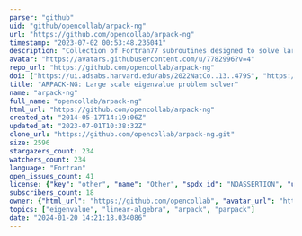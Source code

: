 ```yaml
---
parser: "github"
uid: "github/opencollab/arpack-ng"
url: "https://github.com/opencollab/arpack-ng"
timestamp: "2023-07-02 00:53:48.235041"
description: "Collection of Fortran77 subroutines designed to solve large scale eigenvalue problems."
avatar: "https://avatars.githubusercontent.com/u/7782996?v=4"
repo_url: "https://github.com/opencollab/arpack-ng"
doi: ["https://ui.adsabs.harvard.edu/abs/2022NatCo..13..479S", "https://ui.adsabs.harvard.edu/abs/2023ascl.soft06049L/abstract"]
title: "ARPACK-NG: Large scale eigenvalue problem solver"
name: "arpack-ng"
full_name: "opencollab/arpack-ng"
html_url: "https://github.com/opencollab/arpack-ng"
created_at: "2014-05-17T14:19:06Z"
updated_at: "2023-07-01T10:38:32Z"
clone_url: "https://github.com/opencollab/arpack-ng.git"
size: 2596
stargazers_count: 234
watchers_count: 234
language: "Fortran"
open_issues_count: 41
license: {"key": "other", "name": "Other", "spdx_id": "NOASSERTION", "url": null, "node_id": "MDc6TGljZW5zZTA="}
subscribers_count: 18
owner: {"html_url": "https://github.com/opencollab", "avatar_url": "https://avatars.githubusercontent.com/u/7782996?v=4", "login": "opencollab", "type": "Organization"}
topics: ["eigenvalue", "linear-algebra", "arpack", "parpack"]
date: "2024-01-20 14:21:18.034086"
---
```

